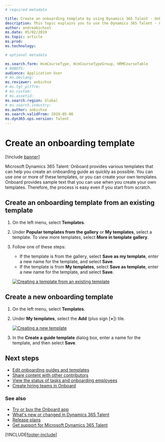 ```yaml
---
# required metadata

title: Create an onboarding template by using Dynamics 365 Talent - Onboard
description: This topic explains you to use the Dynamics 365 Talent - Onboard app to create a template for an onboarding guide for your new hires. This task is an essential first step in a human capital management (HCM) hire-to-retire strategy.
author: andreabichsel
ms.date: 05/02/2019
ms.topic: article
ms.prod:
ms.technology:

# optional metadata

ms.search.form: HcmCourseType, HcmCourseTypeGroup, HRMCourseTable
# ROBOTS:
audience: Application User
# ms.devlang:
ms.reviewer: anbichse
# ms.tgt_pltfrm:
# ms.custom:
# ms.assetid:
ms.search.region: Global
# ms.search.industry:
ms.author: anbichse
ms.search.validFrom: 2019-05-06
ms.dyn365.ops.version: Talent
---
```


# Create an onboarding template

[!include [banner](includes/banner.md)]

Microsoft Dynamics 365 Talent: Onboard provides various templates that can help you create an onboarding guide as quickly as possible. You can use one or more of these templates, or you can create your own templates. Onboard provides sample text that you can use when you create your own templates. Therefore, the process is easy even if you start from scratch.

## Create an onboarding template from an existing template

1. On the left menu, select **Templates**.
2. Under **Popular templates from the gallery** or **My templates**, select a template. To view more templates, select **More in template gallery**.
3. Follow one of these steps:

    - If the template is from the gallery, select **Save as my template**, enter a new name for the template, and select **Save**.
    - If the template is from **My templates**, select **Save as template**, enter a new name for the template, and select **Save**.

    [![Creating a template from an existing template](./media/onboard-save-template.png)](./media/onboard-save-template.png)

## Create a new onboarding template

1. On the left menu, select **Templates**.
2. Under **My templates**, select the **Add** (plus sign \[**+**\]) tile.

    [![Creating a new template](./media/onboard-create-new-template.png)](./media/onboard-create-new-template.png)

3. In the **Create a guide template** dialog box, enter a name for the template, and then select **Save**.

## Next steps

- [Edit onboarding guides and templates](./onboard-edit-guides-templates.md)
- [Share content with other contributors](./onboard-share-template.md)
- [View the status of tasks and onboarding employees](./onboard-view-status.md)
- [Create hiring teams in Onboard](./onboard-create-team.md)

### See also

- [Try or buy the Onboard app](https://dynamics.microsoft.com/talent/onboard/)
- [What's new or changed in Dynamics 365 Talent](./whats-new.md)
- [Release plans](https://docs.microsoft.com/business-applications-release-notes/index)
- [Get support for Microsoft Dynamics 365 Talent](./talent-support.md)


[!INCLUDE[footer-include](../includes/footer-banner.md)]